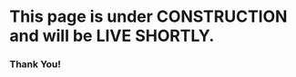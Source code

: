 # This page is under <strong>CONSTRUCTION</strong> and will be <strong>LIVE SHORTLY.</strong>
### Thank You!
